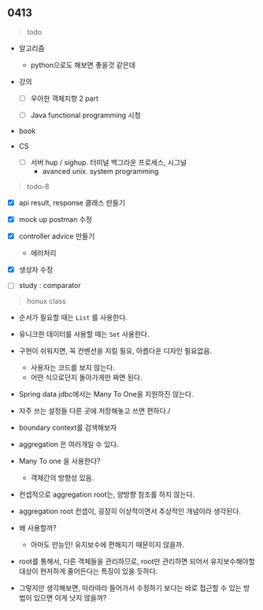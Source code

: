 ## 0413


> todo

- 알고리즘

  - python으로도 해보면 좋을것 같은데

- 강의

  - [ ] 우아한 객체지향 2 part
  - [ ] Java functional programming  시청
  
  
  
- book

- CS

  - [ ] 서버 hup / sighup. 터미널 백그라운 프로세스, 시그널 
    - avanced unix. system programming 




> todo-8

- [x] api result, response 클래스 만들기
- [x] mock up postman 수정
- [x] controller advice 만들기
  - 에러처리
- [x] 생성자 수정
- [ ] study : comparator



> honux class

- 순서가 필요할 때는 `List` 를 사용한다.
- 유니크한 데이터를 사용할 때는 `Set` 사용한다.

- 구현이 쉬워지면, 꼭 컨벤션을 지킬 필요, 아름다운 디자인 필요없음.
  - 사용자는 코드를 보지 않는다.
  - 어떤 식으로던지 돌아가게만 짜면 된다.
- Spring data jdbc에서는 Many To One을 지원하진 않는다.
- 자주 쓰는 설정들 다른 곳에 저장해놓고 쓰면 편하다./

- boundary context를 검색해보자
- aggregation 은 여러개일 수 있다.
- Many To one 을 사용한다?
  - 객체간의 방향성 있음.
- 컨셉적으로 aggregation root는, 양방향 참조를 하지 않는다.

- aggregation root 컨셉이, 굉장히 이상적이면서 추상적인 개념이라 생각된다.
- 왜 사용할까?
  - 아마도 만능인! 유지보수에 편해지기 때문이지 않을까.
- root를 통해서, 다른 객체들을 관리하므로, root만 관리하면 되어서 유지보수해야할 대상이 현저하게 줄어든다는 특징이 있을 듯하다.
- 그렇지만 생각해보면, 따라따라 들어가서 수정하기 보다는 바로 접근할 수 있는 방법이 있으면 이게 낫지 않을까?



